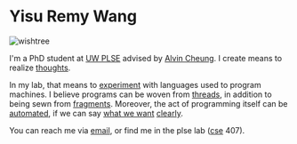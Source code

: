 Yisu Remy Wang
=========

<img src="sea.jpg" alt="wishtree" style="max-width:100%;height:auto;">

I'm a PhD student at [UW PLSE][1] advised by [Alvin Cheung][11]. I create means to realize [thoughts][2].

In my lab, that means to [experiment][3] with languages used to program
machines. I believe programs can be woven from [threads][4], in addition to
being sewn from [fragments][10]. Moreover, the act of programming itself can be
[automated][5], if we can say [what we want][6] [clearly][7].

You can reach me via [email][8], or find me in 
the plse lab ([cse][9] 407). 

[1]: http://uwplse.org
[2]: http://dissonance.remywang.me
[3]: conception-computation.pdf 
[4]: https://doi.org/10.1145/2976002.2976009
[5]: http://metalift.uwplse.org 
[6]: http://privacytools.seas.harvard.edu/files/privacytools/files/remy-final-paper.pdf
[7]: DPEC.pdf
[8]: mailto:remywang@cs.washington.edu
[9]: https://www.cs.washington.edu/contact
[10]: yoko.pdf
[11]: https://homes.cs.washington.edu/~akcheung/
